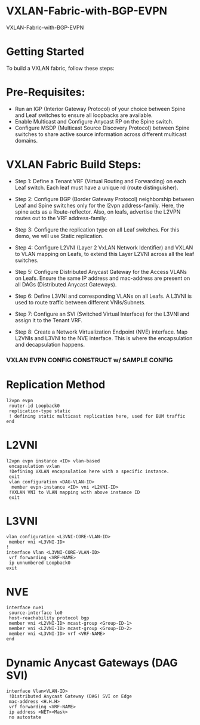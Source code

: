 # VXLAN-Fabric-with-BGP-EVPN
VXLAN-Fabric-with-BGP-EVPN

# Getting Started
To build a VXLAN fabric, follow these steps:

# Pre-Requisites:
- Run an IGP (Interior Gateway Protocol) of your choice between Spine and Leaf switches to ensure all loopbacks are available.
- Enable Multicast and Configure Anycast RP on the Spine switch.
- Configure MSDP (Multicast Source Discovery Protocol) between Spine switches to share active source information across different multicast domains.

# VXLAN Fabric Build Steps:

- Step 1:
Define a Tenant VRF (Virtual Routing and Forwarding) on each Leaf switch. Each leaf must have a unique rd (route distinguisher).

- Step 2:
Configure BGP (Border Gateway Protocol) neighborship between Leaf and Spine switches only for the l2vpn address-family. Here, the spine acts as a Route-reflector. Also, on leafs, advertise the L2VPN routes out to the VRF address-family.

- Step 3:
Configure the replication type on all Leaf switches. For this demo, we will use Static replication.

- Step 4:
Configure L2VNI (Layer 2 VxLAN Network Identifier) and VXLAN to VLAN mapping on Leafs, to extend this Layer L2VNI across all the leaf switches.

- Step 5:
Configure Distributed Anycast Gateway for the Access VLANs on Leafs. Ensure the same IP address and mac-address are present on all DAGs (Distributed Anycast Gateways).

- Step 6:
Define L3VNI and corresponding VLANs on all Leafs. A L3VNI is used to route traffic between different VNIs/Subnets.

- Step 7:
Configure an SVI (Switched Virtual Interface) for the L3VNI and assign it to the Tenant VRF.

- Step 8:
Create a Network Virtualization Endpoint (NVE) interface. Map L2VNIs and L3VNI to the NVE interface. This is where the encapsulation and decapsulation happens.


### VXLAN EVPN CONFIG CONSTRUCT w/ SAMPLE CONFIG

# Replication Method
```
l2vpn evpn
 router-id Loopback0
 replication-type static
 ! defining static multicast replication here, used for BUM traffic
end
```

# L2VNI
```
l2vpn evpn instance <ID> vlan-based
 encapsulation vxlan
 !Defining VXLAN encapsulation here with a specific instance.
 exit
 vlan configuration <DAG-VLAN-ID>
  member evpn-instance <ID> vni <L2VNI-ID>
 !VXLAN VNI to VLAN mapping with above instance ID
 exit
```

# L3VNI
```
vlan configuration <L3VNI-CORE-VLAN-ID>
 member vni <L3VNI-ID>
!
interface Vlan <L3VNI-CORE-VLAN-ID>
 vrf forwarding <VRF-NAME>
 ip unnumbered Loopback0
exit
```

# NVE
```
interface nve1
 source-interface lo0
 host-reachability protocol bgp
 member vni <L2VNI-ID> mcast-group <Group-ID-1>
 member vni <L2VNI-ID> mcast-group <Group-ID-2>
 member vni <L3VNI-ID> vrf <VRF-NAME>
end
```

# Dynamic Anycast Gateways (DAG SVI)
```
interface Vlan<VLAN-ID>
 !Distributed Anycast Gateway (DAG) SVI on Edge
 mac-address <H.H.H>
 vrf forwarding <VRF-NAME>
 ip address <NET><Mask>
 no autostate
```

